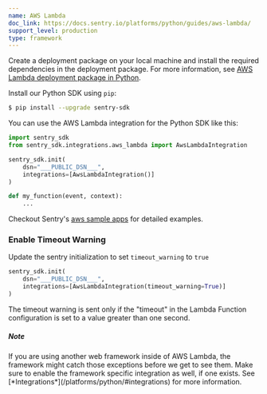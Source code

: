```yaml
---
name: AWS Lambda
doc_link: https://docs.sentry.io/platforms/python/guides/aws-lambda/
support_level: production
type: framework
---
```


Create a deployment package on your local machine and install the required dependencies in the deployment package.
For more information, see [AWS Lambda deployment package in Python](https://docs.aws.amazon.com/lambda/latest/dg/python-package.html).

Install our Python SDK using `pip`:

```bash
$ pip install --upgrade sentry-sdk
```

You can use the AWS Lambda integration for the Python SDK like this:

```python
import sentry_sdk
from sentry_sdk.integrations.aws_lambda import AwsLambdaIntegration

sentry_sdk.init(
    dsn="___PUBLIC_DSN___",
    integrations=[AwsLambdaIntegration()]
)

def my_function(event, context):
    ...
```

Checkout Sentry's [aws sample apps](https://github.com/getsentry/examples/tree/master/aws-lambda/python) for detailed examples.

### Enable Timeout Warning

Update the sentry initialization to set `timeout_warning` to `true`

```python
sentry_sdk.init(
    dsn="___PUBLIC_DSN___",
    integrations=[AwsLambdaIntegration(timeout_warning=True)]
)
```

The timeout warning is sent only if the "timeout" in the Lambda Function configuration is set to a value greater than one second.

<div class="alert alert-info" role="alert"><h5 class="no_toc">Note</h5><div class="alert-body content-flush-bottom">If you are using another web framework inside of AWS Lambda, the framework might catch those exceptions before we get to see them. Make sure to enable the framework specific integration as well, if one exists. See [*Integrations*](/platforms/python/#integrations) for more information.</div>
</div>
